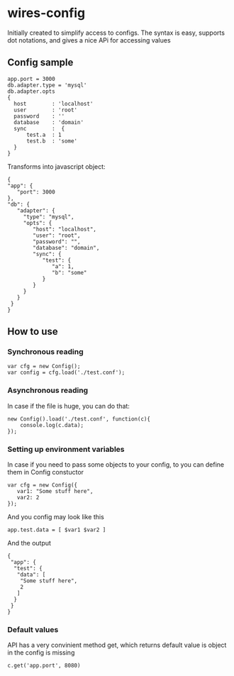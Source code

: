 # wires-config

Initially created to simplify access to configs. The syntax is easy, supports dot notations, and gives a nice APi for accessing values


## Config sample

    app.port = 3000
    db.adapter.type = 'mysql'
    db.adapter.opts
    {
      host        : 'localhost'
      user        : 'root'
      password    : ''
      database    : 'domain'
      sync        :  {
    	  test.a  : 1
    	  test.b  : 'some'
      }
    }

Transforms into javascript object:

    {
    "app": {
       "port": 3000
    },
    "db": {
       "adapter": {
         "type": "mysql",
         "opts": {
            "host": "localhost",
            "user": "root",
            "password": "",
            "database": "domain",
            "sync": {
               "test": {
                  "a": 1,
                  "b": "some"
               }
            }
         }
       }
     }
    }

## How to use

### Synchronous reading

    var cfg = new Config();
    var config = cfg.load('./test.conf');
    
    
### Asynchronous reading

In case if the file is huge, you can do that:

    new Config().load('./test.conf', function(c){
        console.log(c.data);
    });
    
### Setting up environment variables
In case if you need to pass some objects to your config, to you can define them in Config constuctor
   
    var cfg = new Config({
       var1: "Some stuff here",
       var2: 2
    });
    
And you config may look like this
    
    app.test.data = [ $var1 $var2 ]
    
And the output

    {
     "app": {
      "test": {
       "data": [
        "Some stuff here",
        2
       ]
      }
     }
    }
    
### Default values

API has a very convinient method get, which returns default value is object in the config is missing

    c.get('app.port', 8080)

